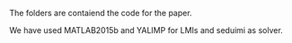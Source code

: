The folders are contaiend the code for the paper.

We have used MATLAB2015b and YALIMP for LMIs and seduimi as solver.
